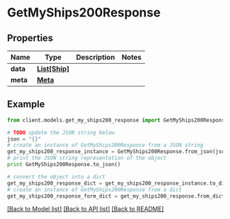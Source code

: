 # GetMyShips200Response



## Properties

Name | Type | Description | Notes
------------ | ------------- | ------------- | -------------
**data** | [**List[Ship]**](Ship.md) |  | 
**meta** | [**Meta**](Meta.md) |  | 

## Example

```python
from client.models.get_my_ships200_response import GetMyShips200Response

# TODO update the JSON string below
json = "{}"
# create an instance of GetMyShips200Response from a JSON string
get_my_ships200_response_instance = GetMyShips200Response.from_json(json)
# print the JSON string representation of the object
print GetMyShips200Response.to_json()

# convert the object into a dict
get_my_ships200_response_dict = get_my_ships200_response_instance.to_dict()
# create an instance of GetMyShips200Response from a dict
get_my_ships200_response_form_dict = get_my_ships200_response.from_dict(get_my_ships200_response_dict)
```
[[Back to Model list]](../README.md#documentation-for-models) [[Back to API list]](../README.md#documentation-for-api-endpoints) [[Back to README]](../README.md)


